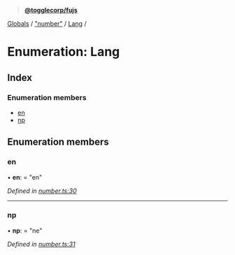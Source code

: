 > **[@togglecorp/fujs](../README.md)**

[Globals](../globals.md) / ["number"](../modules/_number_.md) / [Lang](_number_.lang.md) /

# Enumeration: Lang

## Index

### Enumeration members

* [en](_number_.lang.md#en)
* [np](_number_.lang.md#np)

## Enumeration members

###  en

• **en**: = "en"

*Defined in [number.ts:30](https://github.com/toggle-corp/fujs/blob/6346fe3/src/number.ts#L30)*

___

###  np

• **np**: = "ne"

*Defined in [number.ts:31](https://github.com/toggle-corp/fujs/blob/6346fe3/src/number.ts#L31)*